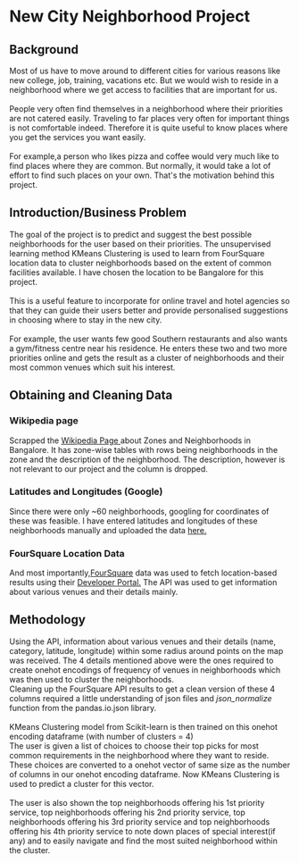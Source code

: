 <h1>New City Neighborhood Project </h1>
<h2>Background</h2>
Most of us have to move around to different cities for various reasons like new college, job, training, vacations etc. But we would wish to reside in a neighborhood where we get access to facilities that are important for us.<br><br> People very often find themselves in a neighborhood where their priorities are not catered easily. Traveling to far places very often for important things is not comfortable indeed. Therefore it is quite useful to know places where you get the services you want easily.<br><br>
For example,a person who likes pizza and coffee would very much like to find places where they are common. But normally, it would take a lot of effort to find such places on your own. That's the motivation behind this project.
<h2>Introduction/Business Problem</h2>
The goal of the project is to predict and suggest the best possible neighborhoods for the user based on their priorities. The unsupervised learning method KMeans Clustering is used to learn from FourSquare location data to cluster neighborhoods based on the extent of common facilities available. I have chosen the location to be Bangalore for this project.<br><br>
This is a useful feature to incorporate for online travel and hotel agencies so that they can guide their users better and provide personalised suggestions in choosing where to stay in the new city.<br><br>
For example, the user wants few good Southern restaurants and also wants a gym/fitness centre near his residence. He enters these two and two more priorities online and gets the result as a cluster of neighborhoods and their most common venues which suit his interest.

<h2>Obtaining and Cleaning Data</h2>

<h3>Wikipedia page</h3>
Scrapped the <a href = 'https://en.wikipedia.org/wiki/List_of_neighbourhoods_in_Bangalore'> Wikipedia Page </a> about Zones and Neighborhoods in Bangalore. It has zone-wise tables with rows being neighborhoods in the zone and the description of the neighborhood. The description, however is not relevant to our project and the column is dropped.

<h3>Latitudes and Longitudes (Google)</h3>
Since there were only ~60 neighborhoods, googling for coordinates of these was feasible. I have entered latitudes and longitudes of these neighborhoods manually and uploaded the data <a href = 'https://github.com/hithesh111/Coursera_Capstone/blob/master/neighborhood_lat_long.csv'> here. </a>

<h3>FourSquare Location Data</h3>
And most importantly,<a href = 'https://foursquare.com/'>FourSquare</a> data was used to fetch location-based results using their <a href = 'https://foursquare.com/developers'>Developer Portal.</a> The API was used to get information about various venues and their details mainly.<br>

<h2>Methodology </h2>
Using the API, information about various venues and their details (name, category, latitude, longitude) within some radius around points on the map was received. The 4 details mentioned above were the ones required to create onehot encodings of frequency of venues in neighborhoods which was then used to cluster the neighborhoods.<br>
Cleaning up the FourSquare API results to get a clean version of these 4 columns required a little understanding of json files and <i>json_normalize </i> function from the pandas.io.json library.<br><br>
KMeans Clustering model from Scikit-learn is then trained on this onehot encoding dataframe (with number of clusters = 4)<br>
The user is given a list of choices to choose their top picks for most common requirements in the neighborhood where they want to reside. These choices are converted to a onehot vector of same size as the number of columns in our onehot encoding dataframe. Now KMeans Clustering is used to predict a cluster for this vector.<br><br>
The user is also shown the top neighborhoods offering his 1st priority service, top neighborhoods offering his 2nd priority service, top neighborhoods offering his 3rd  priority service and top neighborhoods offering his 4th priority service to note down places of special interest(if any) and to easily navigate and find the most suited neighborhood within the cluster.
<br><br>
